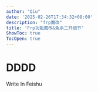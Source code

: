 ```yaml
---
author: "Qiu"
date: '2025-02-26T17:34:32+08:00'
description: "frp魔改"
title: 'Frp功能魔改&免杀二开细节'
ShowToc: true
TocOpen: true
---
```


# DDDD
Write In Feishu